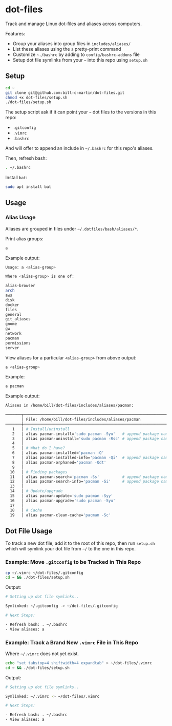 # dot-files

Track and manage Linux dot-files and aliases across computers.

Features:

- Group your aliases into group files in `includes/aliases/`
- List these aliases using the `a` pretty-print command
- Customize `~./bashrc` by adding to `config/bashrc-addons` file
- Setup dot file symlinks from your `~` into this repo using `setup.sh`

## Setup

```bash
cd ~
git clone git@github.com:bill-c-martin/dot-files.git
chmod +x dot-files/setup.sh
./dot-files/setup.sh
```

The setup script ask if it can point your `~` dot files to the versions in this repo:

- `.gitconfig`
- `.vimrc`
- `.bashrc`

And will offer to append an include in `~/.bashrc` for this repo's aliases.

Then, refresh bash:

```bash
. ~/.bashrc
```

Install `bat`:

```bash
sudo apt install bat
```

## Usage

### Alias Usage

Aliases are grouped in files under `~/.dotfiles/bash/aliases/*`.

Print alias groups:

```bash
a
```

Example output:

```bash
Usage: a <alias-group>

Where <alias-group> is one of: 

alias-browser
arch
aws
disk
docker
files
general
git_aliases
gnome
gw
network
pacman
permissions
server
```

View aliases for a particular `<alias-group>` from above output:

```bash
a <alias-group>
```

Example:

```bash
a pacman
```

Example output:

```bash
Aliases in /home/bill/dot-files/includes/aliases/pacman:

───────┬────────────────────────────────────────────────────────────────────────────────────────────────────────────────────────────────────────────────────────────────
       │ File: /home/bill/dot-files/includes/aliases/pacman
───────┼────────────────────────────────────────────────────────────────────────────────────────────────────────────────────────────────────────────────────────────────
   1   │ # Install/uninstall
   2   │ alias pacman-install='sudo pacman -Syu'   # append package name
   3   │ alias pacman-uninstall='sudo pacman -Rsc' # append package name
   4   │ 
   5   │ # What do I have?
   6   │ alias pacman-installed='pacman -Q'
   7   │ alias pacman-installed-info='pacman -Qi'  # append package name
   8   │ alias pacman-orphaned='pacman -Qdt'
   9   │ 
  10   │ # Finding packages
  11   │ alias pacman-search='pacman -Ss'          # append package name
  12   │ alias pacman-search-info='pacman -Si'     # append package name
  13   │ 
  14   │ # Update/upgrade
  15   │ alias pacman-update='sudo pacman -Syy'
  16   │ alias pacman-upgrade='sudo pacman -Syu'
  17   │ 
  18   │ # Cache
  19   │ alias pacman-clean-cache='pacman -Sc'
```

## Dot File Usage

To track a new dot file, add it to the root of this repo, then run `setup.sh` which will symlink your dot file from `~/` to the one in this repo.

### Example: Move `.gitconfig` to be Tracked in This Repo

```bash
cp ~/.vimrc ~/dot-files/.gitconfig
cd ~ && ./dot-files/setup.sh
```

Output:

```bash
# Setting up dot file symlinks..

Symlinked: ~/.gitconfig -> ~/dot-files/.gitconfig

# Next Steps: 

- Refresh bash: . ~/.bashrc
- View aliases: a
```

### Example: Track a Brand New `.vimrc` File in This Repo

Where `~/.vimrc` does not yet exist.

```bash
echo "set tabstop=4 shiftwidth=4 expandtab" > ~/dot-files/.vimrc
cd ~ && ./dot-files/setup.sh
```

Output:

```bash
# Setting up dot file symlinks..

Symlinked: ~/.vimrc -> ~/dot-files/.vimrc

# Next Steps: 

- Refresh bash: . ~/.bashrc
- View aliases: a
```
